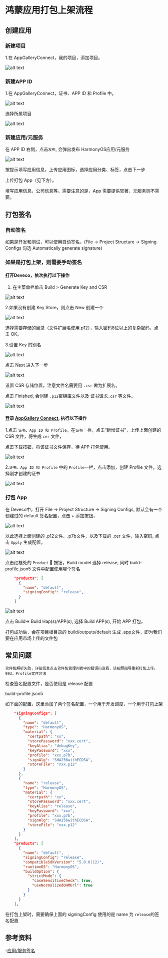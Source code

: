 # 鸿蒙应用打包上架流程

## 创建应用

### 新建项目

1.在 AppGalleryConnect，我的项目，添加项目。

![alt text](image-8.png)

### 新建APP ID

1.在 AppGalleryConnect，证书、APP ID 和 Profile 中。

![alt text](image-6.png)

选择所属项目

![alt text](image-9.png)

### 新建应用/元服务

在 APP ID 右侧，点击`发布`, 会弹出发布 HarmonyOS应用/元服务

![alt text](image-10.png)

按提示填写应用信息，上传应用图标，选择应用分类、标签，点击下一步

上传打包 App（见下方）。

填写应用信息，公司信息等。需要注意的是，App 需要提供软著，元服务则不需要。

## 打包签名

### 自动签名

如果是开发和测试，可以使用自动签名。(File -> Project Structure -> Signing Configs 勾选 Automatically generate signature)

### 如果是打包上架，则需要手动签名

#### 打开Deveco，依次执行以下操作

1. 在主菜单栏单击 Build > Generate Key and CSR

![alt text](image-1.png)

2.如果没有创建 Key Store，则点击 New 创建一个

![alt text](image-2.png)

选择需要存储的目录（文件扩展名使用.p12），输入密码8位以上的复杂密码，点击 OK。

3.设置 Key 的别名

![alt text](image-3.png)

点击 Next 进入下一步

![alt text](image-4.png)

设置 CSR 存储位置，注意文件名需要用 `.csr` 做为扩展名。

点击 Finished, 会创建 `.p12`密钥库文件以及 证书请求`.csr` 等文件。

![alt text](image-5.png)

#### 登录 [AppGallery Connect](https://developer.huawei.com/consumer/cn/service/josp/agc/handleAllianceLogin.html?_=20241104164846), 执行以下操作

1.点击 `证书、App ID 和 Profile`，在`证书`一栏，点击“新增证书”，上传上面创建的 CSR 文件，将生成 `cer` 文件，

点击下载按钮，将该证书文件保存，待 APP 打包使用。

![alt text](image-7.png)

2.`证书、App ID 和 Profile` 中的 `Profile`一栏，点击添加，创建 Profile 文件，选择刚才创建的证书

![alt text](image-11.png)

### 打包 App

在 Deveco中，打开 File -> Project Structure -> Signing Configs, 默认会有一个创建过的 default 签名配置，点击 + 添加按钮，

![alt text](image-12.png)

以此选择上面创建的 .p12文件、.p7b文件，以及下载的 .cer 文件，输入密码, 点击 `Apply` 生成配置。

![alt text](image-13.png)

点击红框处的 `Product` 🔘 按钮，Build model 选择 release, 同时 build-profile.json5 文件中配置使用哪个签名

```json
    "products": [
      {
        "name": "default",
        "signingConfig": "release",
      }
    ]
```

![alt text](image-14.png)

点击 Build-> Build Hap(s)/APP(s), 选择 Build APP(s), 开始 APP 打包。

打包成功后，会在项目根目录的 build/outputs/default 生成 .app文件，即为我们要在应用市场上传的文件包

## 常见问题

`软件包解析失败，详细信息点击软件包管理列表中的错误码查看，请按照指导重新打包上传。`
`993，Profile文件非法`

检查签名配置文件，是否使用是 release 配置

build-profile.json5

如下面的配置，这里添加了两个签名配置，一个用于开发调度，一个用于打包上架

```json
    "signingConfigs": [
      {
        "name": "default",
        "type": "HarmonyOS",
        "material": {
          "certpath": "xx",
          "storePassword": "xxx.cert",
          "keyAlias": "debugKey",
          "keyPassword": "xxx",
          "profile": "xxx.p7b",
          "signAlg": "SHA256withECDSA",
          "storeFile": "xxx.p12"
        }
      },
      {
        "name": "release",
        "type": "HarmonyOS",
        "material": {
          "certpath": "xx",
          "storePassword": "xxx.cert",
          "keyAlias": "release",
          "keyPassword": "xxx",
          "profile": "xxx.p7b",
          "signAlg": "SHA256withECDSA",
          "storeFile": "xxx.p12"
        }
      }
    ],
    "products": [
      {
        "name": "default",
        "signingConfig": "release",
        "compatibleSdkVersion": "5.0.0(12)",
        "runtimeOS": "HarmonyOS",
        "buildOption": {
          "strictMode": {
            "caseSensitiveCheck": true,
            "useNormalizedOHMUrl": true
          }
        }
      }
    ],
```

在打包上架时，需要确保上面的 signingConfig 使用的是 name 为 `release`的签名配置

## 参考资料

-[应用/服务签名](https://developer.huawei.com/consumer/cn/doc/harmonyos-guides-V5/ide-signing-V5)
